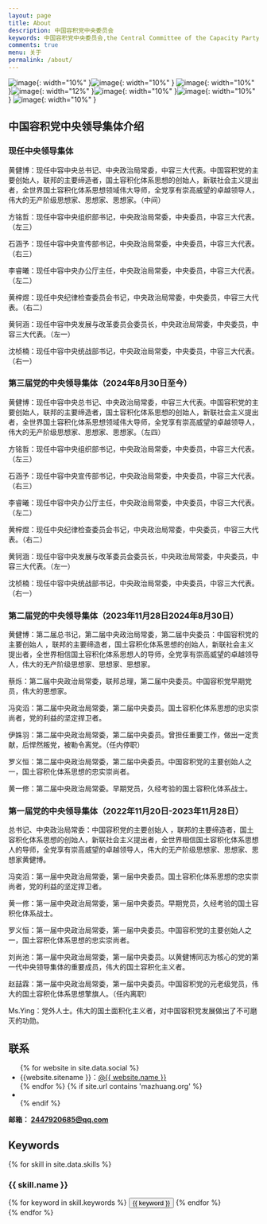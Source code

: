 ```yaml
---
layout: page
title: About
description: 中国容积党中央委员会
keywords: 中国容积党中央委员会,the Central Committee of the Capacity Party of China
comments: true
menu: 关于
permalink: /about/
---
```


 ![image](https://pic.imgdb.cn/item/66e802dbd9c307b7e93b45f8.png){: width="10%" }![image](https://pic.imgdb.cn/item/66e802dcd9c307b7e93b46ba.png){: width="10%" }
 ![image](https://pic.imgdb.cn/item/66e8029ed9c307b7e93b0747.png){: width="10%" }![image](https://pic.imgdb.cn/item/66a23130d9c307b7e961a817.png){: width="12%" }![image](https://pic.imgdb.cn/item/66e802b7d9c307b7e93b21fd.png){: width="10%" }![image](https://pic.imgdb.cn/item/66e802dbd9c307b7e93b464b.png){: width="10%" } ![image](https://pic.imgdb.cn/item/66e802dcd9c307b7e93b4703.png){: width="10%" } 


## 中国容积党中央领导集体介绍
### 现任中央领导集体
黄健博：现任中容中央总书记、中央政治局常委，中容三大代表。中国容积党的主要创始人，联邦的主要缔造者，国土容积化体系思想的创始人，新联社会主义提出者，全世界国土容积化体系思想领域伟大导师，全党享有崇高威望的卓越领导人，伟大的无产阶级思想家、思想家、思想家。（中间）  

方铭哲：现任中容中央组织部书记，中央政治局常委，中央委员，中容三大代表。（左三）

石涵予：现任中容中央宣传部书记，中央政治局常委，中央委员，中容三大代表。（右三）

李睿曦：现任中容中央办公厅主任，中央政治局常委，中央委员，中容三大代表。（左二）

黄梓煜：现任中央纪律检查委员会书记，中央政治局常委，中央委员，中容三大代表。（右二）

黄钶涵：现任中容中央发展与改革委员会委员长，中央政治局常委，中央委员，中容三大代表。（左一）

沈桢楠：现任中容中央统战部书记，中央政治局常委，中央委员，中容三大代表。（右一）

### 第三届党的中央领导集体（2024年8月30日至今）

黄健博：现任中容中央总书记、中央政治局常委，中容三大代表。中国容积党的主要创始人，联邦的主要缔造者，国土容积化体系思想的创始人，新联社会主义提出者，全世界国土容积化体系思想领域伟大导师，全党享有崇高威望的卓越领导人，伟大的无产阶级思想家、思想家、思想家。（左四）  

方铭哲：现任中容中央组织部书记，中央政治局常委，中央委员，中容三大代表。（左三）

石涵予：现任中容中央宣传部书记，中央政治局常委，中央委员，中容三大代表。（右三）

李睿曦：现任中容中央办公厅主任，中央政治局常委，中央委员，中容三大代表。（左二）

黄梓煜：现任中央纪律检查委员会书记，中央政治局常委，中央委员，中容三大代表。（右二）

黄钶涵：现任中容中央发展与改革委员会委员长，中央政治局常委，中央委员，中容三大代表。（左一）

沈桢楠：现任中容中央统战部书记，中央政治局常委，中央委员，中容三大代表。（右一）

### 第二届党的中央领导集体（2023年11月28日2024年8月30日）
 黄健博：第二届总书记，第二届中央政治局常委，第二届中央委员：中国容积党的主要创始人 ，联邦的主要缔造者，国土容积化体系思想的创始人，新联社会主义提出者，全世界相信国土容积化体系思想人的导师，全党享有崇高威望的卓越领导人，伟大的无产阶级思想家、思想家、思想家。  

蔡烁：第二届中央政治局常委，联邦总理，第二届中央委员。中国容积党早期党员，伟大的思想家。

冯奕滔：第二届中央政治局常委，第二届中央委员。国土容积化体系思想的忠实崇尚者，党的利益的坚定捍卫者。

伊姝羽：第二届中央政治局常委，第二届中央委员。曾担任重要工作，做出一定贡献，后悍然叛党，被勒令离党。（任内停职）

罗义恒：第二届中央政治局常委，第二届中央委员。中国容积党的主要创始人之一，国土容积化体系思想的忠实崇尚者。

黄一修：第二届中央政治局常委。早期党员，久经考验的国土容积化体系战士。
### 第一届党的中央领导集体（2022年11月20日-2023年11月28日）
总书记、中央政治局常委：中国容积党的主要创始人 ，联邦的主要缔造者，国土容积化体系思想的创始人，新联社会主义提出者，全世界相信国土容积化体系思想人的导师，全党享有崇高威望的卓越领导人，伟大的无产阶级思想家、思想家、思想家黄健博。  

冯奕滔：第一届中央政治局常委，第一届中央委员。国土容积化体系思想的忠实崇尚者，党的利益的坚定捍卫者。

黄一修：第一届中央政治局常委，第一届中央委员。早期党员，久经考验的国土容积化体系战士。

罗义恒：第一届中央政治局常委，第一届中央委员。中国容积党的主要创始人之一，国土容积化体系思想的忠实崇尚者。

刘尚池：第一届中央政治局常委，第一届中央委员。以黄健博同志为核心的党的第一代中央领导集体的重要成员，伟大的国土容积化主义者。

赵喆霖：第一届中央政治局常委，第一届中央委员。中国容积党的元老级党员，伟大的国土容积化体系思想擎旗人。（任内离职）

Ms.Ying：党外人士。伟大的国土面积化主义者，对中国容积党发展做出了不可磨灭的功勋。





## 联系

<ul>
{% for website in site.data.social %}
<li>{{website.sitename }}：<a href="{{ website.url }}" target="_blank">@{{ website.name }}</a></li>
{% endfor %}
{% if site.url contains 'mazhuang.org' %}
<li>
</li>
{% endif %}
</ul>

<b>邮箱： <a href="mailto:2447920685@qq.com">2447920685@qq.com</a></b>

## Keywords

{% for skill in site.data.skills %}
### {{ skill.name }}
<div class="btn-inline">
{% for keyword in skill.keywords %}
<button class="btn btn-outline" type="button">{{ keyword }}</button>
{% endfor %}
</div>
{% endfor %}
